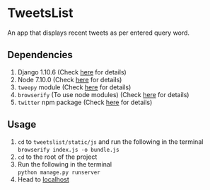 TweetsList
==========

An app that displays recent tweets as per entered query word.

## Dependencies
1. Django 1.10.6 (Check [here](https://www.djangoproject.com/ "Django") for details)
2. Node 7.10.0 (Check [here](https://nodejs.org/en/ "Nodejs") for details)
3. `tweepy` module (Check [here](http://tweepy.readthedocs.io/en/v3.5.0/ "Tweepy") for details)
4. `browserify` (To use node modules) (Check [here](http://browserify.org/ "Browserify") for details)
5. `twitter` npm package (Check [here](https://www.npmjs.com/package/twitter "twitter-npm") for details)

## Usage
1. `cd` to `tweetslist/static/js` and run the following in the terminal  
   ```browserify index.js -o bundle.js```
2. `cd` to the root of the project  
3. Run the following in the terminal   
   ```python manage.py runserver```
4. Head to [localhost](http://localhost:8000 "localhost")
